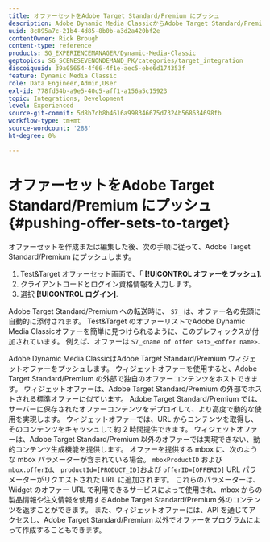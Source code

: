 ```yaml
---
title: オファーセットをAdobe Target Standard/Premium にプッシュ
description: Adobe Dynamic Media ClassicからAdobe Target Standard/Premium にオファーセットをプッシュする方法について説明します。
uuid: 8c895a7c-21b4-4d85-8b0b-a3d2a420bf2e
contentOwner: Rick Brough
content-type: reference
products: SG_EXPERIENCEMANAGER/Dynamic-Media-Classic
geptopics: SG_SCENESEVENONDEMAND_PK/categories/target_integration
discoiquuid: 39a05654-4f66-4f1e-aec5-ebe6d174353f
feature: Dynamic Media Classic
role: Data Engineer,Admin,User
exl-id: 778fd54b-a9e5-40c5-aff1-a156a5c15923
topic: Integrations, Development
level: Experienced
source-git-commit: 5d8b7cb8b4616a998346675d7324b568634698fb
workflow-type: tm+mt
source-wordcount: '288'
ht-degree: 0%

---
```


# オファーセットをAdobe Target Standard/Premium にプッシュ {#pushing-offer-sets-to-target}

オファーセットを作成または編集した後、次の手順に従って、Adobe Target Standard/Premium にプッシュします。

1. Test&amp;Target オファーセット画面で、「 **[!UICONTROL オファーをプッシュ]**.
1. クライアントコードとログイン資格情報を入力します。
1. 選択 **[!UICONTROL ログイン]**.

Adobe Target Standard/Premium への転送時に、 `S7_` は、オファー名の先頭に自動的に添付されます。 Test&amp;Target のオファーリストでAdobe Dynamic Media Classicオファーを簡単に見つけられるように、このプレフィックスが付加されています。 例えば、オファーは `S7_<name of offer set>_<offer name>`.

Adobe Dynamic Media ClassicはAdobe Target Standard/Premium ウィジェットオファーをプッシュします。 ウィジェットオファーを使用すると、Adobe Target Standard/Premium の外部で独自のオファーコンテンツをホストできます。 ウィジェットオファーは、Adobe Target Standard/Premium の外部でホストされる標準オファーに似ています。 Adobe Target Standard/Premium では、サーバーに保存されたオファーコンテンツをデプロイして、より高度で動的な使用を実現します。 ウィジェットオファーでは、URL からコンテンツを取得し、そのコンテンツをキャッシュして約 2 時間提供できます。 ウィジェットオファーは、Adobe Target Standard/Premium 以外のオファーでは実現できない、動的コンテンツ生成機能を提供します。 オファーを提供する mbox に、次のような mbox パラメーターが含まれている場合。 `mboxProductID` および `mbox.offerId`、 `productId=[PRODUCT_ID]`および `offerID=[OFFERID]` URL パラメーターがリクエストされた URL に追加されます。 これらのパラメーターは、Widget のオファー URL で利用できるサービスによって使用され、mbox からの製品情報や注文情報を使用するAdobe Target Standard/Premium 外のコンテンツを返すことができます。 また、ウィジェットオファーには、API を通じてアクセスし、Adobe Target Standard/Premium 以外でオファーをプログラムによって作成することもできます。
